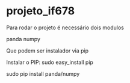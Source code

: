 # projeto_if678

Para rodar o projeto é necessário dois modulos

  panda
  numpy

  Que podem ser instalador via pip

  Instalar o PIP:
  sudo easy_install pip

  sudo pip install panda/numpy

